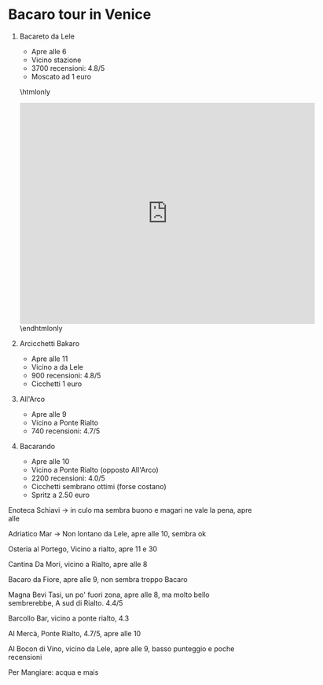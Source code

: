 # Bacaro tour in Venice

1. Bacareto da Lele
	- Apre alle 6
	- Vicino stazione
	- 3700 recensioni: 4.8/5
	- Moscato ad 1 euro
	
	\htmlonly 
	<iframe src="https://www.google.com/maps/embed?pb=!1m18!1m12!1m3!1d2799.6026845596607!2d12.319134715556524!3d45.43750997910067!2m3!1f0!2f0!3f0!3m2!1i1024!2i768!4f13.1!3m3!1m2!1s0x477eb1c7cf5ef7dd%3A0xb4bd78e16e2a57c3!2sBacareto%20da%20Lele!5e0!3m2!1sit!2sit!4v1651605650666!5m2!1sit!2sit" width="600" height="450" style="border:0;" allowfullscreen="" loading="lazy" referrerpolicy="no-referrer-when-downgrade"></iframe>
	\endhtmlonly

	
2. Arcicchetti Bakaro
	- Apre alle 11
	- Vicino a da Lele
	- 900 recensioni: 4.8/5
	- Cicchetti 1 euro
3. All'Arco
	- Apre alle 9
	- Vicino a Ponte Rialto
	- 740 recensioni: 4.7/5
4. Bacarando
	- Apre alle 10
	- Vicino a Ponte Rialto (opposto All'Arco)
	- 2200 recensioni: 4.0/5
	- Cicchetti sembrano ottimi (forse costano)
	- Spritz a 2.50 euro
	



Enoteca Schiavi -> in culo ma sembra buono e magari ne vale la pena, apre alle 

Adriatico Mar -> Non lontano da Lele, apre alle 10, sembra ok

Osteria al Portego, Vicino a rialto, apre 11 e 30

Cantina Da Mori, vicino a Rialto, apre alle 8

Bacaro da Fiore, apre alle 9, non sembra troppo Bacaro

Magna Bevi Tasi, un po' fuori zona, apre alle 8, ma molto bello sembrerebbe, A sud di Rialto. 4.4/5

Barcollo Bar, vicino a ponte rialto, 4.3

Al Mercà, Ponte Rialto, 4.7/5, apre alle 10

Al Bocon di Vino,  vicino da Lele, apre alle 9, basso punteggio e poche recensioni



Per Mangiare: acqua e mais

  
	
	
	

